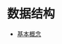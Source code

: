 # 数据结构

- [基本概念](https://github.com/Apriluestc/2020/blob/master/doc/%E6%95%B0%E6%8D%AE%E7%BB%93%E6%9E%84/%E6%95%B0%E6%8D%AE%E7%BB%93%E6%9E%84.md)

